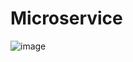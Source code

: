 # Microservice
![image](https://user-images.githubusercontent.com/98230711/179831020-71158890-16ba-4f20-ad6b-e74e82ecf627.png)
